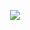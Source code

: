 <p align="center">
  <img src="https://readme-typing-svg.herokuapp.com?color=cccccc&center=true&lines=01011000+01011001+01011010" /> <br>
</p>
